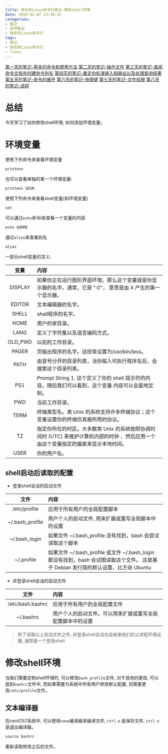 ```yaml
---
title: 快乐的Linux命令行笔记-修改shell环境
date: 2019-02-07 23:39:25
categories:
- 笔记
- 读书笔记
- 快乐的Linux命令行
tags:
- 笔记
- 快乐的Linux命令行
- linux
---
```


[第一天的笔记-基本的命令和使用方法](/read-note/The_Linux_Command_Line/The-Linux-Command-Line-read-note-1Day.html)
[第二天的笔记-操作文件](/read-note/The_Linux_Command_Line/The-Linux-Command-Line-read-note-2Day.html)
[第三天的笔记-查阅命令文档并创建命令别名](/read-note/The_Linux_Command_Line/The-Linux-Command-Line-read-note-3Day.html)
[第四天的笔记-重定向标准输入和输出以及处理查询结果](/read-note/The_Linux_Command_Line/The-Linux-Command-Line-read-note-4Day.html)
[第五天的笔记-命令的展开](/read-note/The_Linux_Command_Line/The-Linux-Command-Line-read-note-5Day.html)
[第六天的笔记-快捷键](/read-note/The_Linux_Command_Line/The-Linux-Command-Line-read-note-6Day.html)
[第七天的笔记-文件权限](/read-note/The_Linux_Command_Line/The-Linux-Command-Line-read-note-7Day.html)
[第八天的笔记-进程](/read-note/The_Linux_Command_Line/The-Linux-Command-Line-read-note-8Day.html)

# 总结
今天学习了如何修改shell环境, 如何添加环境变量。
<!--more-->
# 环境变量

使用下列命令来查看环境变量

```shell
printenv
```
也可以查看单独的某一个环境变量:

```shell
printenv UESR
```

使用下列命令来查看shell变量(和环境变量)

```shell
set
```

可以通过`echo`命令l来查看一个变量的内容

```shell
echo $HOME
```

通过`alias`来查看别名

```shell
alias
```

一部分shell变量的含义:

| 变量 | 内容 |
| :--: | :-- |
| DISPLAY | 	如果你正在运行图形界面环境，那么这个变量就是你显示器的名字。通常，它是 ":0"， 意思是由 X 产生的第一个显示器。 |
| EDITOR | 文本编辑器的名字。 |
| SHELL | shell程序的名字。 |
| HOME | 用户的家目录。 |
| LANG | 定义了字符集以及语言编码方式。 |
| OLD_PWD | 以前的工作目录。 |
| PAGER | 页输出程序的名字。这经常设置为/usr/bin/less。 |
| PATH | 由冒号分开的目录列表，当你输入可执行程序名后，会搜索这个目录列表。|
| PS1 | Prompt String 1. 这个定义了你的 shell 提示符的内容。随后我们可以看到，这个变量 内容可以全面地定制。 |
| PWD | 当前工作目录。 |
| TERM | 终端类型名。类 Unix 的系统支持许多终端协议；这个变量设置你的终端仿真器所用的协议。 |
| TZ | 指定你所在的时区。大多数类 Unix 的系统按照协调时间时 (UTC) 来维护计算机内部的时钟 ，然后应用一个由这个变量指定的偏差来显示本地时间。 |
| USER | 你的用户名。 |

## shell启动后读取的配置

* 登录shell会话的启动文件

| 文件 | 内容 |
| :---: | :-- |
| /etc/profile | 应用于所有用户的全局配置脚本 |
| ~/.bash_profile | 用户个人的启动文件, 用来扩展或重写全局脚本中的设置 |
| ~/.bash_login | 如果文件 ~/.bash_profile 没有找到，bash 会尝试读取这个脚本 |
| ~/.profile | 如果文件 ~/.bash_profile 或文件 ~/.bash_login 都没有找到，bash 会试图读取这个文件。 这是基于 Debian 发行版的默认设置，比方说 Ubuntu |

* 非登录shell会话的启动文件

| 文件 | 内容 |
| :--: | :-- |
| /etc/bash.bashrc | 应用于所有用户的全局配置文件 |
| ~/.bashrc | 用户个人的启动文件。可以用来扩展或重写全局配置脚本中的设置 |

> 除了读取以上启动文件之外, 非登录shell会话也会继承他们的父进程环境设置, 通常是一个登录shell

# 修改shell环境

当我们需要定制shell环境时, 可以修改`bash_profile`文件, 对于其他的更改, 可以放到`bashrc`文件中, 而如果需要为系统中所有用户修改默认配置, 则需要更改`/etc/profile`文件。

## 文本编译器

在centOS7系统中, 可以使用`nano`编译器来编译文件, `ctrl-o` 是保存文件, `ctrl-x` 是退出编译器。

```shell
source bashrc
```

重新读取修改之后的文件。
